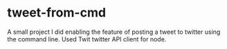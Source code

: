 # tweet-from-cmd
A small project I did enabling the feature of posting a tweet to twitter using the command line. Used Twit twitter API client for node.
